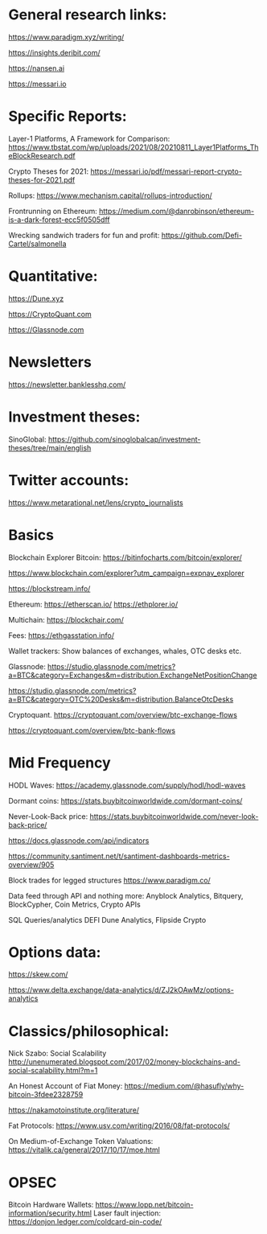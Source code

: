 # General research links:

https://www.paradigm.xyz/writing/

https://insights.deribit.com/

https://nansen.ai

https://messari.io


# Specific Reports:
Layer-1 Platforms, A Framework for Comparison: https://www.tbstat.com/wp/uploads/2021/08/20210811_Layer1Platforms_TheBlockResearch.pdf

Crypto Theses for 2021: https://messari.io/pdf/messari-report-crypto-theses-for-2021.pdf

Rollups: https://www.mechanism.capital/rollups-introduction/

Frontrunning on Ethereum: https://medium.com/@danrobinson/ethereum-is-a-dark-forest-ecc5f0505dff

Wrecking sandwich traders for fun and profit: https://github.com/Defi-Cartel/salmonella

# Quantitative:
https://Dune.xyz

https://CryptoQuant.com

https://Glassnode.com


# Newsletters
https://newsletter.banklesshq.com/


# Investment theses:
SinoGlobal: https://github.com/sinoglobalcap/investment-theses/tree/main/english


# Twitter accounts:

https://www.metarational.net/lens/crypto_journalists

# Basics 
Blockchain Explorer
Bitcoin: https://bitinfocharts.com/bitcoin/explorer/

https://www.blockchain.com/explorer?utm_campaign=expnav_explorer

https://blockstream.info/

Ethereum: https://etherscan.io/
https://ethplorer.io/

Multichain: https://blockchair.com/

Fees:
https://ethgasstation.info/

Wallet trackers:
Show balances of exchanges, whales, OTC desks etc.

Glassnode:
https://studio.glassnode.com/metrics?a=BTC&category=Exchanges&m=distribution.ExchangeNetPositionChange

https://studio.glassnode.com/metrics?a=BTC&category=OTC%20Desks&m=distribution.BalanceOtcDesks

Cryptoquant.
https://cryptoquant.com/overview/btc-exchange-flows

https://cryptoquant.com/overview/btc-bank-flows

# Mid Frequency

HODL Waves: https://academy.glassnode.com/supply/hodl/hodl-waves

Dormant coins: https://stats.buybitcoinworldwide.com/dormant-coins/

Never-Look-Back price: https://stats.buybitcoinworldwide.com/never-look-back-price/

https://docs.glassnode.com/api/indicators

https://community.santiment.net/t/santiment-dashboards-metrics-overview/905


Block trades for legged structures
https://www.paradigm.co/

Data feed through API and nothing more:
   Anyblock Analytics, Bitquery, BlockCypher, Coin Metrics, Crypto APIs
   
SQL Queries/analytics DEFI
Dune Analytics, Flipside Crypto

# Options data: 
https://skew.com/

https://www.delta.exchange/data-analytics/d/ZJ2kOAwMz/options-analytics

  


# Classics/philosophical:

Nick Szabo: Social Scalability http://unenumerated.blogspot.com/2017/02/money-blockchains-and-social-scalability.html?m=1

An Honest Account of Fiat Money: https://medium.com/@hasufly/why-bitcoin-3fdee2328759

https://nakamotoinstitute.org/literature/

Fat Protocols: https://www.usv.com/writing/2016/08/fat-protocols/

On Medium-of-Exchange Token Valuations: https://vitalik.ca/general/2017/10/17/moe.html



# OPSEC
Bitcoin Hardware Wallets: https://www.lopp.net/bitcoin-information/security.html
Laser fault injection: https://donjon.ledger.com/coldcard-pin-code/
